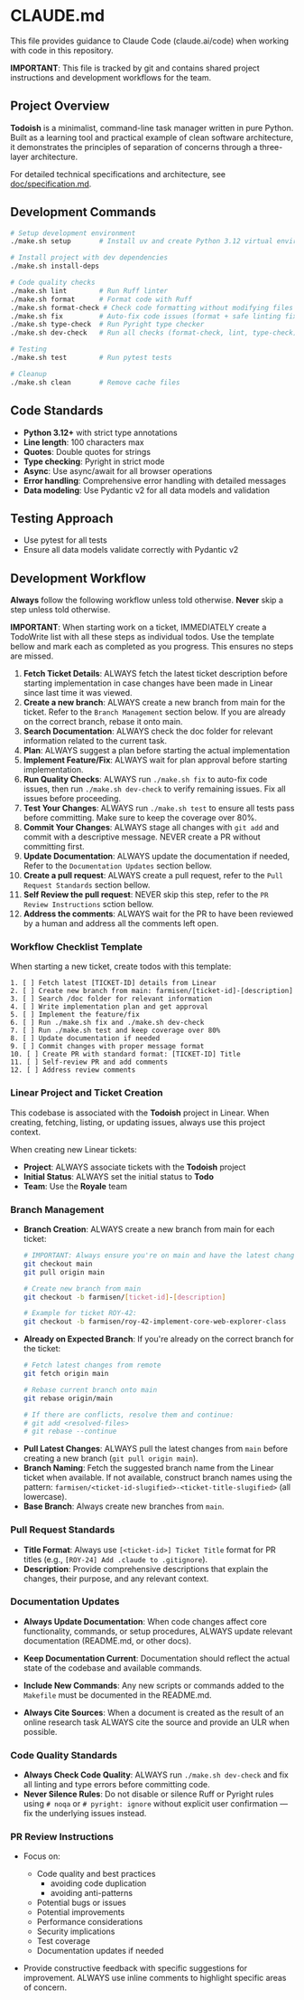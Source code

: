 # CLAUDE.md

This file provides guidance to Claude Code (claude.ai/code) when working with code in this repository.

**IMPORTANT**: This file is tracked by git and contains shared project instructions and development workflows for the team.

## Project Overview

**Todoish** is a minimalist, command-line task manager written in pure Python. Built as a learning tool and practical example of clean software architecture, it demonstrates the principles of separation of concerns through a three-layer architecture.

For detailed technical specifications and architecture, see [doc/specification.md](doc/specification.md).

## Development Commands

```bash
# Setup development environment
./make.sh setup       # Install uv and create Python 3.12 virtual environment

# Install project with dev dependencies
./make.sh install-deps

# Code quality checks
./make.sh lint        # Run Ruff linter
./make.sh format      # Format code with Ruff
./make.sh format-check # Check code formatting without modifying files
./make.sh fix         # Auto-fix code issues (format + safe linting fixes)
./make.sh type-check  # Run Pyright type checker
./make.sh dev-check   # Run all checks (format-check, lint, type-check)

# Testing
./make.sh test        # Run pytest tests

# Cleanup
./make.sh clean       # Remove cache files
```

## Code Standards

- **Python 3.12+** with strict type annotations
- **Line length**: 100 characters max
- **Quotes**: Double quotes for strings
- **Type checking**: Pyright in strict mode
- **Async**: Use async/await for all browser operations
- **Error handling**: Comprehensive error handling with detailed messages
- **Data modeling**: Use Pydantic v2 for all data models and validation

## Testing Approach

- Use pytest for all tests
- Ensure all data models validate correctly with Pydantic v2


## Development Workflow

**Always** follow the following workflow unless told otherwise. **Never** skip a step unless told otherwise.

**IMPORTANT**: When starting work on a ticket, IMMEDIATELY create a TodoWrite list with all these steps as individual todos. Use the template bellow and mark each as completed as you progress. This ensures no steps are missed.

1. **Fetch Ticket Details**: ALWAYS fetch the latest ticket description before starting implementation in case changes have been made in Linear since last time it was viewed.
2. **Create a new branch**: ALWAYS create a new branch from main for the ticket. Refer to the `Branch Management` section below. If you are already on the correct branch, rebase it onto main.
3. **Search Documentation**: ALWAYS check the doc folder for relevant information related to the current task.
4. **Plan**: ALWAYS suggest a plan before starting the actual implementation
5. **Implement Feature/Fix**: ALWAYS wait for plan approval before starting implementation.
6. **Run Quality Checks**: ALWAYS run `./make.sh fix` to auto-fix code issues, then run `./make.sh dev-check` to verify remaining issues. Fix all issues before proceeding.
7. **Test Your Changes**: ALWAYS run `./make.sh test` to ensure all tests pass before committing. Make sure to keep the coverage over 80%.
8. **Commit Your Changes**: ALWAYS stage all changes with `git add` and commit with a descriptive message. NEVER create a PR without committing first.
9. **Update Documentation**: ALWAYS update the documentation if needed, Refer to the `Documentation Updates` section bellow.
10. **Create a pull request**: ALWAYS create a pull request, refer to the `Pull Request Standards` section bellow.
11. **Self Review the pull request**: NEVER skip this step, refer to the `PR Review Instructions` sction bellow.
12. **Address the comments**: ALWAYS wait for the PR to have been reviewed by a human and address all the comments left open.


### Workflow Checklist Template

When starting a new ticket, create todos with this template:
```
1. [ ] Fetch latest [TICKET-ID] details from Linear
2. [ ] Create new branch from main: farmisen/[ticket-id]-[description]
3. [ ] Search /doc folder for relevant information
4. [ ] Write implementation plan and get approval
5. [ ] Implement the feature/fix
6. [ ] Run ./make.sh fix and ./make.sh dev-check
7. [ ] Run ./make.sh test and keep coverage over 80%
8. [ ] Update documentation if needed
9. [ ] Commit changes with proper message format
10. [ ] Create PR with standard format: [TICKET-ID] Title
11. [ ] Self-review PR and add comments
12. [ ] Address review comments
```

### Linear Project and Ticket Creation

This codebase is associated with the **Todoish** project in Linear. When creating, fetching, listing, or updating issues, always use this project context.

When creating new Linear tickets:
- **Project**: ALWAYS associate tickets with the **Todoish** project 
- **Initial Status**: ALWAYS set the initial status to **Todo** 
- **Team**: Use the **Royale** team 


### Branch Management

-   **Branch Creation**: ALWAYS create a new branch from main for each ticket:
    ```bash
    # IMPORTANT: Always ensure you're on main and have the latest changes
    git checkout main
    git pull origin main
    
    # Create new branch from main
    git checkout -b farmisen/[ticket-id]-[description]
    
    # Example for ticket ROY-42:
    git checkout -b farmisen/roy-42-implement-core-web-explorer-class
    ```
-   **Already on Expected Branch**: If you're already on the correct branch for the ticket:
    ```bash
    # Fetch latest changes from remote
    git fetch origin main
    
    # Rebase current branch onto main
    git rebase origin/main
    
    # If there are conflicts, resolve them and continue:
    # git add <resolved-files>
    # git rebase --continue
    ```
-   **Pull Latest Changes**: ALWAYS pull the latest changes from `main` before creating a new branch (`git pull origin main`).
-   **Branch Naming**: Fetch the suggested branch name from the Linear ticket when available. If not available, construct branch names using the pattern: `farmisen/<ticket-id-slugified>-<ticket-title-slugified>` (all lowercase).
-   **Base Branch**: Always create new branches from `main`.

### Pull Request Standards

-   **Title Format**: Always use `[<ticket-id>] Ticket Title` format for PR titles (e.g., `[ROY-24] Add .claude to .gitignore`).
-   **Description**: Provide comprehensive descriptions that explain the changes, their purpose, and any relevant context.

### Documentation Updates

-   **Always Update Documentation**: When code changes affect core functionality, commands, or setup procedures, ALWAYS update relevant documentation (README.md, or other docs).
-   **Keep Documentation Current**: Documentation should reflect the actual state of the codebase and available commands.
-   **Include New Commands**: Any new scripts or commands added to the `Makefile` must be documented in the README.md.

-   **Always Cite Sources**: When a document is created as the result of an online research task ALWAYS cite the source and provide an ULR when possible.

### Code Quality Standards

-   **Always Check Code Quality**: ALWAYS run `./make.sh dev-check` and fix all linting and type errors before committing code.
-   **Never Silence Rules**: Do not disable or silence Ruff or Pyright rules using `# noqa` or `# pyright: ignore` without explicit user confirmation — fix the underlying issues instead.

### PR Review Instructions

- Focus on:
    - Code quality and best practices
        - avoiding code duplication
        - avoiding anti-patterns
    - Potential bugs or issues
    - Potential improvements
    - Performance considerations
    - Security implications
    - Test coverage
    - Documentation updates if needed

- Provide constructive feedback with specific suggestions for improvement.
ALWAYS use inline comments to highlight specific areas of concern.